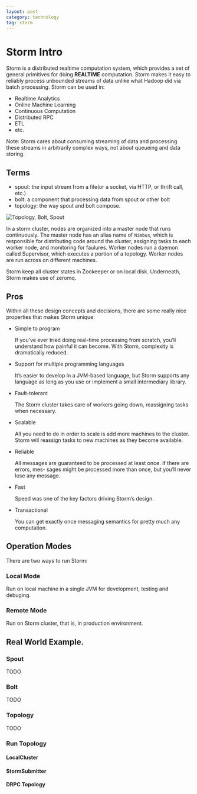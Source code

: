 ```yaml
---
layout: post
category: technology
tag: storm
---
```


# Storm Intro

Storm is a distributed realtime computation system, which provides
a set of general primitives for doing **REALTIME** computation.
Storm makes it easy to reliably process unbounded streams of data
unlike what Hadoop did via batch processing. Storm can be used in:

* Realtime Analytics
* Online Machine Learning
* Continuous Computation
* Distributed RPC
* ETL
* etc.

Note: Storm cares about consuming streaming of data and processing
these streams in arbitrarily complex ways, not about queueing and
data storing.

## Terms

* spout: the input stream from a file(or a socket, via HTTP, or thrift call, etc.)
* bolt: a component that processing data from spout or other bolt
* topology: the way spout and bolt compose.

![Topology, Bolt, Spout](http://storm.apache.org/images/topology.png)

In a storm cluster, nodes are organized into a master node that
runs continuously. The master node has an alias name of `Nimbus`,
which is responsible for distributing code around the cluster,
assigning tasks to each worker node, and monitoring for faulures.
Worker nodes run a daemon called Supervisor, which executes a portion
of a topology. Worker nodes are run across on different machines.

Storm keep all cluster states in Zookeeper or on local disk.
Underneath, Storm makes use of zeromq.

## Pros

Within all these design concepts and decisions, there are some really
nice properties that makes Storm unique:

* Simple to program

  If you’ve ever tried doing real-time processing from scratch, you’ll understand how painful it can become. With Storm, complexity is dramatically reduced.

* Support for multiple programming languages

  It’s easier to develop in a JVM-based language, but Storm supports any language as long as you use or implement a small intermediary library.

* Fault-tolerant

  The Storm cluster takes care of workers going down, reassigning tasks when necessary.

* Scalable

  All you need to do in order to scale is add more machines to the cluster. Storm will reassign tasks to new machines as they become available.

* Reliable

  All messages are guaranteed to be processed at least once. If there are errors, mes- sages might be processed more than once, but you’ll never lose any message.

* Fast

  Speed was one of the key factors driving Storm’s design.

* Transactional

  You can get exactly once messaging semantics for pretty much any computation.

## Operation Modes

There are two ways to run Storm:

### Local Mode

Run on local machine in a single JVM for development, testing and
debuging.

### Remote Mode

Run on Storm cluster, that is, in production environment.

## Real World Example.

### Spout

TODO

### Bolt

TODO

### Topology

TODO

### Run Topology

#### LocalCluster
#### StormSubmitter
#### DRPC Topology

